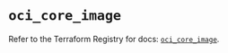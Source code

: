 # `oci_core_image`

Refer to the Terraform Registry for docs: [`oci_core_image`](https://registry.terraform.io/providers/oracle/oci/7.19.0/docs/resources/core_image).
